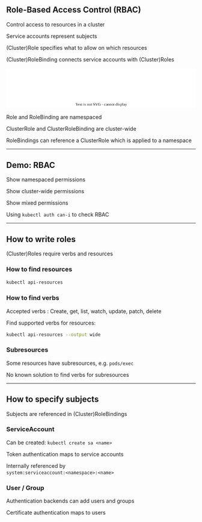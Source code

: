 ## Role-Based Access Control (RBAC)

Control access to resources in a cluster [](https://kubernetes.io/docs/reference/access-authn-authz/rbac/)

Service accounts represent subjects

(Cluster)Role specifies what to allow on which resources

(Cluster)RoleBinding connects service accounts with (Cluster)Roles

![](120_kubernetes/rbac/rbac.drawio.svg) <!-- .element: style="width: 65%; margin-top: 0.5em; margin-bottom: 0.5em;" -->

Role and RoleBinding are namespaced

ClusterRole and ClusterRoleBinding are cluster-wide

RoleBindings can reference a ClusterRole which is applied to a namespace

---

## Demo: RBAC [<i class="fa fa-comment-code"></i>](https://github.com/nicholasdille/container-slides/blob/master/120_kubernetes/rbac/rbac.demo "rbac.demo")

Show namespaced permissions

Show cluster-wide permissions

Show mixed permissions

Using `kubectl auth can-i` to check RBAC [](https://kubernetes.io/docs/reference/access-authn-authz/authorization/#checking-api-access)

---

## How to write roles

(Cluster)Roles require verbs and resources

### How to find resources

```bash
kubectl api-resources
```

### How to find verbs

Accepted verbs [](https://kubernetes.io/docs/reference/access-authn-authz/authorization/#determine-the-request-verb): Create, get, list, watch, update, patch, delete

Find supported verbs for resources:

```bash
kubectl api-resources --output wide
```

### Subresources

Some resources have subresources, e.g. `pods/exec`

No known solution to find verbs for subresources

---

## How to specify subjects

Subjects [](https://kubernetes.io/docs/reference/access-authn-authz/rbac/#referring-to-subjects) are referenced in (Cluster)RoleBindings

### ServiceAccount

Can be created: `kubectl create sa <name>`

Token authentication maps to service accounts

Internally referenced by<br/>`system:serviceaccount:<namespace>:<name>`

### User / Group

Authentication backends can add users and groups

Certificate authentication maps to users